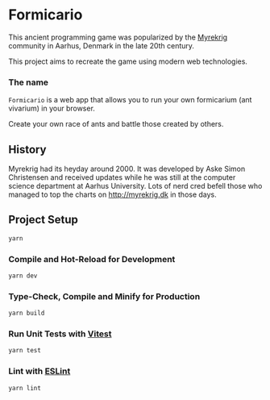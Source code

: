 # Formicario

This ancient programming game was popularized by the [Myrekrig](https://en.wikipedia.org/wiki/Myrekrig) community in Aarhus, Denmark in the late 20th century. 

This project aims to recreate the game using modern web technologies. 

### The name

`Formicario` is a web app that allows you to run your own formicarium (ant vivarium) in your browser. 

Create your own race of ants and battle those created by others.

## History

Myrekrig had its heyday around 2000. It was developed by Aske Simon Christensen and received updates while he was still at the computer science department at Aarhus University. Lots of nerd cred befell those who managed to top the charts on http://myrekrig.dk in those days.

## Project Setup

```sh
yarn
```

### Compile and Hot-Reload for Development

```sh
yarn dev
```

### Type-Check, Compile and Minify for Production

```sh
yarn build
```

### Run Unit Tests with [Vitest](https://vitest.dev/)

```sh
yarn test
```

### Lint with [ESLint](https://eslint.org/)

```sh
yarn lint
```
